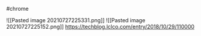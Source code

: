 #chrome 

![[Pasted image 20210727225331.png]]
![[Pasted image 20210727225152.png]]
https://techblog.lclco.com/entry/2018/10/29/110000